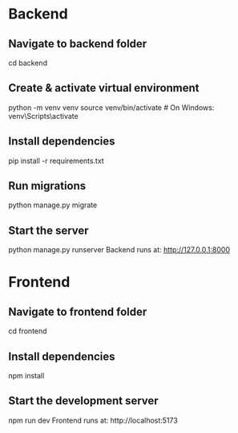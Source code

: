 # Backend
## Navigate to backend folder
cd backend

## Create & activate virtual environment
python -m venv venv
source venv/bin/activate      # On Windows: venv\Scripts\activate

## Install dependencies
pip install -r requirements.txt

## Run migrations
python manage.py migrate

## Start the server
python manage.py runserver
Backend runs at: http://127.0.0.1:8000

# Frontend
## Navigate to frontend folder
cd frontend

## Install dependencies
npm install

## Start the development server
npm run dev
Frontend runs at: http://localhost:5173
